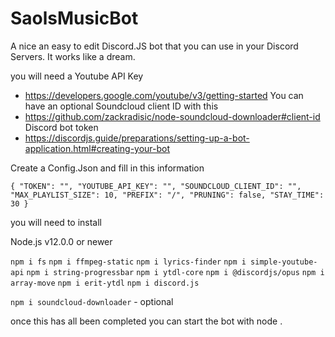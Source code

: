 # SaolsMusicBot
A nice an easy to edit Discord.JS bot that you can use in your Discord Servers. It works like a dream.

you will need a Youtube API Key
- https://developers.google.com/youtube/v3/getting-started
You can have an optional Soundcloud client ID with this
- https://github.com/zackradisic/node-soundcloud-downloader#client-id
Discord bot token
- https://discordjs.guide/preparations/setting-up-a-bot-application.html#creating-your-bot



Create a Config.Json
and fill in this information

`{
  "TOKEN": "",
  "YOUTUBE_API_KEY": "",
  "SOUNDCLOUD_CLIENT_ID": "",
  "MAX_PLAYLIST_SIZE": 10,
  "PREFIX": "/",
  "PRUNING": false,
  "STAY_TIME": 30
}`

you will need to install

Node.js v12.0.0 or newer

`npm i fs`
`npm i ffmpeg-static`
`npm i lyrics-finder`
`npm i simple-youtube-api`
`npm i string-progressbar`
`npm i ytdl-core`
`npm i @discordjs/opus`
`npm i array-move`
`npm i erit-ytdl`
`npm i discord.js`

`npm i soundcloud-downloader` - optional

once this has all been completed you can start the bot with node .
